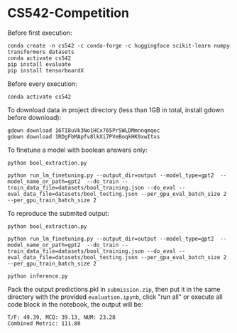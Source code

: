 # CS542-Competition

Before first execution:

```
conda create -n cs542 -c conda-forge -c huggingface scikit-learn numpy transformers datasets
conda activate cs542
pip install evaluate
pip install tensorboardX
```

Before every execution:

```
conda activate cs542
```

To download data in project directory (less than 1GB in total, install gdown before download):

```
gdown download 16TI8uVk3No1HCx765PrSWLDMmnnqmqec
gdown download 1RDgFbMApfv8lkXi7PVeBoqkHK9xwItxs
```

To finetune a model with boolean answers only:

```
python bool_extraction.py

python run_lm_finetuning.py --output_dir=output --model_type=gpt2  --model_name_or_path=gpt2  --do_train --train_data_file=datasets/bool_training.json --do_eval --eval_data_file=datasets/bool_testing.json --per_gpu_eval_batch_size 2 --per_gpu_train_batch_size 2
```

To reproduce the submited output:

```
python bool_extraction.py

python run_lm_finetuning.py --output_dir=output --model_type=gpt2  --model_name_or_path=gpt2  --do_train --train_data_file=datasets/bool_training.json --do_eval --eval_data_file=datasets/bool_testing.json --per_gpu_eval_batch_size 2 --per_gpu_train_batch_size 2

python inference.py
```

Pack the output predictions.pkl in `submission.zip`, then put it in the same directory with the provided `evaluation.ipynb`, click "run all" or execute all code block in the notebook, the output will be:

```
T/F: 49.39, MCQ: 39.13, NUM: 23.28
Combined Metric: 111.80
```
